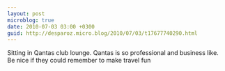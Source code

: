 ```yaml
---
layout: post
microblog: true
date: 2010-07-03 03:00 +0300
guid: http://desparoz.micro.blog/2010/07/03/t17677740290.html
---
```

Sitting in Qantas club lounge. Qantas is so professional and business like. Be nice if they could remember to make travel fun
